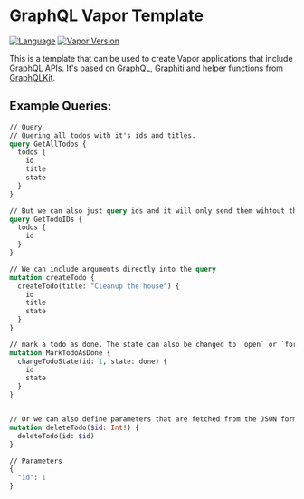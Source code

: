 # GraphQL Vapor Template
[![Language](https://img.shields.io/badge/Swift-5.1-brightgreen.svg)](http://swift.org)
[![Vapor Version](https://img.shields.io/badge/Vapor-3-F6CBCA.svg)](http://vapor.codes)

This is a template that can be used to create Vapor applications that include GraphQL APIs. It's based on [GraphQL](https://github.com/alexsteinerde/GraphQL), [Graphiti](https://github.com/alexsteinerde/Graphiti) and helper functions from [GraphQLKit](https://github.com/alexsteinerde/graphql-kit).

## Example Queries:
```graphql
// Query
// Quering all todos with it's ids and titles.
query GetAllTodos {
  todos {
    id
    title
    state
  }
}

// But we can also just query ids and it will only send them wihtout the title data.
query GetTodoIDs {
  todos {
    id
  }
}

// We can include arguments directly into the query
mutation createTodo {
  createTodo(title: "Cleanup the house") {
    id
    title
    state
  }
}

// mark a todo as done. The state can also be changed to `open` or `forLater`
mutation MarkTodoAsDone {
  changeTodoState(id: 1, state: done) {
    id
    state
  }
}


// Or we can also define parameters that are fetched from the JSON formatted parameters field below.
mutation deleteTodo($id: Int!) {
  deleteTodo(id: $id)
}

// Parameters
{
  "id": 1
}
```
